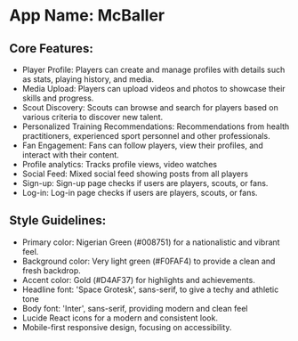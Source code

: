 # **App Name**: McBaller

## Core Features:

- Player Profile: Players can create and manage profiles with details such as stats, playing history, and media.
- Media Upload: Players can upload videos and photos to showcase their skills and progress.
- Scout Discovery: Scouts can browse and search for players based on various criteria to discover new talent.
- Personalized Training Recommendations: Recommendations from health practitioners, experienced sport personnel and other professionals.
- Fan Engagement: Fans can follow players, view their profiles, and interact with their content.
- Profile analytics: Tracks profile views, video watches
- Social Feed: Mixed social feed showing posts from all players
- Sign-up: Sign-up page checks if users are players, scouts, or fans.
- Log-in: Log-in page checks if users are players, scouts, or fans.

## Style Guidelines:

- Primary color: Nigerian Green (#008751) for a nationalistic and vibrant feel.
- Background color: Very light green (#F0FAF4) to provide a clean and fresh backdrop.
- Accent color: Gold (#D4AF37) for highlights and achievements.
- Headline font: 'Space Grotesk', sans-serif, to give a techy and athletic tone
- Body font: 'Inter', sans-serif, providing modern and clean feel
- Lucide React icons for a modern and consistent look.
- Mobile-first responsive design, focusing on accessibility.